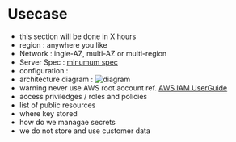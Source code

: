 # Usecase
 - this section will be done in X hours
 - region : anywhere you like
 - Network : ingle-AZ, multi-AZ or multi-region
 - Server Spec : [minumum spec](/docs/hub-validator/operate-validator/1-1-hd-requirement)
 - configuration : 
 - architecture diagram : ![diagram](/img/docs/techdocs/validator/AWSDiagram.png)
 - warning never use AWS root account ref. [AWS IAM UserGuide](https://docs.aws.amazon.com/IAM/latest/UserGuide/id_root-user.html)
 - access priviledges / roles and policies
 - list of public resources
 - where key stored
 - how do we managae secrets
 - we do not store and use customer data 
 
